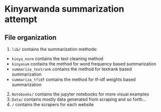 # Kinyarwanda summarization attempt

## File organization
1. `lib/` contains the summarization methods:
  - `kinya_norm` contains the text cleaning method
  - `kinyasum` contains the method for word frequency based summarization
  - `summariza_textrank` contains the method for textrank based summarization
  - `summariza_tfidf` contains the method for tf-idf weights based summarization
2. `Notebooks/` contains the jupyter notebooks for more visual examples
3.  `Data/` contains mostly data generated from scraping and so forth...
4. `/` contains the scrapers for each website
